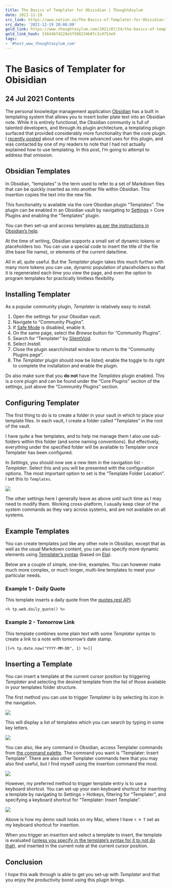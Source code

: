 ```yaml
---
title: The Basics of Templater for Obisidian | ThoughtAsylum
date: 2021-12-19
src_link: https://www.notion.so/The-Basics-of-Templater-for-Obisidian-ThoughtAsylum-2bf0e5f19f0047728cb8748924d5680a
src_date: '2021-12-19 20:08:00'
gold_link: https://www.thoughtasylum.com/2021/07/24/the-basics-of-templater-for-obsidian/
gold_link_hash: 3364467d228e5f508234b07c3c9753e9
tags:
- '#host_www_thoughtasylum_com'
---
```



The Basics of Templater for Obisidian
=====================================


24 Jul 2021
Contents
--------


The personal knowledge management application [Obsidian](https://obsidian.md) has a built in templating system that allows you to insert boiler plate text into an Obsidian note. While it is entirely functional, the Obsidian community is full of talented developers, and through its plugin architecture, a templating plugin surfaced that provided considerably more functionality than the core plugin. I [recently posted](/2021/07/10/automation-with-templater-for-obsidian/) about one of the more advanced uses for this plugin, and was contacted by one of my readers to note that I had not actually explained how to use templating. In this post, I’m going to attempt to address that omission.


Obsidian Templates
------------------


In Obsidian, “templates” is the term used to refer to a set of Markdown files that can be quickly inserted as into another file within Obsidian. This insertion copies the text into the new file.


This functionality is available via the core Obsidian plugin “Templates”. The plugin can be enabled in an Obsidian vault by navigating to [Settings](https://help.obsidian.md/How+to/Change+settings) > Core Plugins and enabling the “Templates” plugin.


You can then set-up and access templates [as per the instructions in Obsidian’s help](https://help.obsidian.md/Plugins/Templates).


At the time of writing, Obsidian supports a small set of dynamic tokens or placeholders too. You can use a special code to insert the title of the file (the base file name), or elements of the current date/time.


All in all, quite useful. But the *Templater* plugin takes this much further with many more tokens you can use, dynamic population of placeholders so that it is regenerated each time you view the page, and even the option to program templates for practically limitless flexibility.


Installing Templater
--------------------


As a popular community plugin, *Templater* is relatively easy to install.


1. Open the settings for your Obsidian vault.
2. Navigate to “Community Plugins”.
3. If [Safe Mode](https://help.obsidian.md/Advanced+topics/Third-party+plugins#Safe+Mode) is disabled, enable it.
4. On the same page, select the *Browse* button for “Community Plugins”.
5. Search for “Templater” by [SilentVoid](https://github.com/SilentVoid13).
6. Select *Install*.
7. Close the plugin search/install window to return to the “Community Plugins page”.
8. The *Templater* plugin should now be listed; enable the toggle to its right to complete the installation and enable the plugin.


Do also make sure that you **do not** have the *Templates* plugin enabled. This is a core plugin and can be found under the “Core Plugins” section of the settings, just above the “Community Plugins” section.


Configuring Templater
---------------------


The first thing to do is to create a folder in your vault in which to place your template files. In each vault, I create a folder called “Templates” in the root of the vault.


I have quite a few templates, and to help me manage them I also use sub-folders within this folder (and some naming conventions). But effectively, everything under the specified folder will be available to Templater once Templater has been configured.


In *Settings*, you should now see a new item in the navigation list - *Templater*. Select this and you will be presented with the configuration options. The most important option to set is the “Template Folder Location”. I set this to `Templates`.


![](/assets/images/2021/2021-07-24-templater-settings.png)


The other settings here I generally leave as above until such time as I may need to modify them. Working cross-platform, I usually keep clear of the system commands as they vary across systems, and are not available on all systems.


Example Templates
-----------------


You can create templates just like any other note in Obsidian, except that as well as the usual Markdown content, you can also specify more dynamic elements using [Templater’s syntax](https://silentvoid13.github.io/Templater/docs/syntax) (based on [Eta](https://eta.js.org)).


Below are a couple of simple, one-line, examples. You can however make much more complex, or much longer, multi-line templates to meet your particular needs.


### Example 1 - Daily Quote


This template inserts a daily quote from the [quotes.rest API](https://quotes.rest/).



```
<% tp.web.daily_quote() %>

```

### Example 2 - Tomorrow Link


This template combines some plain text with some *Templater* syntax to create a link to a note with tomorrow’s date stamp.



```
[[<% tp.date.now("YYYY-MM-DD", 1) %>]]

```

Inserting a Template
--------------------


You can insert a template at the current cursor position by triggering *Templater* and selecting the desired template from the list of those available in your templates folder structure.


The first method you can use to trigger *Templater* is by selecting its icon in the navigation.


![](/assets/images/2021/2021-07-24-templater-icon.png)


This will display a list of templates which you can search by typing in some key letters.


![](/assets/images/2021/2021-07-24-template-search.png)


You can also, like any command in Obsidian, access Templater commands from [the command palette](https://help.obsidian.md/Plugins/Command+palette). The command you want is “Templater: Insert Template”. There are also other Templater commands here that you may also find useful, but I find myself using the insertion command the most.


![](/assets/images/2021/2021-07-24-templater-command-palette.png)


However, my preferred method to trigger template entry is to use a keyboard shortcut. You can set-up your own keyboard shortcut for inserting a template by navigating to Settings > Hotkeys, filtering for “Templater”, and specifying a keyboard shortcut for “Templater: Insert Template”.


![](/assets/images/2021/2021-07-24-templater-hotkeys.png)


Above is how my demo vault looks on my Mac, where I have `⌥ ⌘ T` set as my keyboard shortcut for insertion.


When you trigger an insertion and select a template to insert, the template is evaluated ([unless you specify in the template’s syntax for it to not do that](https://silentvoid13.github.io/Templater/docs/commands/dynamic-command)), and inserted in the current note at the current cursor position.


Conclusion
----------


I hope this walk through is able to get you set-up with *Templater* and that you enjoy the productivity boost using this plugin brings.